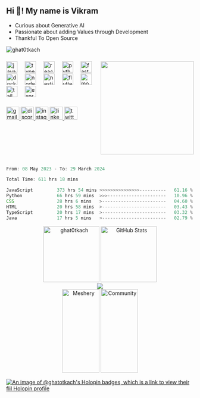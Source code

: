 <h2 align="left">Hi 👋! My name is Vikram</h2>


- Curious about Generative AI
- Passionate about adding Values through Development
- Thankful To Open Source

<p align="left"> <img src="https://komarev.com/ghpvc/?username=ghat0tkach&label=Profile%20views&color=0e75b6&style=flat" alt="ghat0tkach" /> </p>



###

<img align="right" width="250" src="https://media.giphy.com/media/4rzsojG8H8Ccg/giphy.gif"  />

###

<div align="left">
  <img src="https://skillicons.dev/icons?i=js" height="30" alt="javascript logo"  />
  <img width="12" />
  <img src="https://skillicons.dev/icons?i=ts" height="30" alt="typescript logo"  />
  <img width="12" />
  <img src="https://skillicons.dev/icons?i=react" height="30" alt="react logo"  />
  <img width="12" />
  <img src="https://skillicons.dev/icons?i=py" height="30" alt="python logo"  />
  <img width="12" />
  <img src="https://skillicons.dev/icons?i=fastapi" height="30" alt="fastapi logo"  />
  <img width="12" />
  <img src="https://skillicons.dev/icons?i=docker" height="30" alt="docker logo"  />
  <img width="12" />
  <img src="https://skillicons.dev/icons?i=nodejs" height="30" alt="nodejs logo"  />
  <img width="12" />
  <img src="https://skillicons.dev/icons?i=nextjs" height="30" alt="nextjs logo"  />
  <img width="12" />
  <img src="https://skillicons.dev/icons?i=flutter" height="30" alt="flutter logo"  />
  <img width="12" />
  <img src="https://skillicons.dev/icons?i=mongodb" height="30" alt="mongodb logo"  />
  <img width="12" />
  <img src="https://skillicons.dev/icons?i=tailwind" height="30" alt="tailwindcss logo"  />
  <img width="12" />
  <img src="https://skillicons.dev/icons?i=express" height="30" alt="express logo"  />
</div>

###

<div align="left">
<a href="mailto:awesomevikram3@gmail.com">
    <img src="https://img.shields.io/static/v1?message=Gmail&logo=gmail&label=&color=D14836&logoColor=white&labelColor=&style=for-the-badge" height="35" alt="gmail logo" />
</a>
<a href="https://discord.com/">
    <img src="https://img.shields.io/static/v1?message=Discord&logo=discord&label=&color=7289DA&logoColor=white&labelColor=&style=for-the-badge" height="35" alt="discord logo" />
</a>
<a href="https://www.instagram.com/ghat0tkach">
    <img src="https://img.shields.io/static/v1?message=Instagram&logo=instagram&label=&color=E4405F&logoColor=white&labelColor=&style=for-the-badge" height="35" alt="instagram logo" />
</a>
<a href="https://www.linkedin.com/in/vikram1612">
    <img src="https://img.shields.io/static/v1?message=LinkedIn&logo=linkedin&label=&color=0077B5&logoColor=white&labelColor=&style=for-the-badge" height="35" alt="linkedin logo" />
</a>
<a href="https://twitter.com/sarcasvik">
    <img src="https://img.shields.io/static/v1?message=Twitter&logo=twitter&label=&color=1DA1F2&logoColor=white&labelColor=&style=for-the-badge" height="35" alt="twitter logo" />
</a>

</div>

###

<br>
<br>
<br>
<br>
<br>

<!--START_SECTION:waka-->

```javascript
From: 08 May 2023 - To: 29 March 2024

Total Time: 611 hrs 18 mins

JavaScript         373 hrs 54 mins >>>>>>>>>>>>>>>----------   61.16 %
Python             66 hrs 59 mins  >>>----------------------   10.96 %
CSS                28 hrs 6 mins   >------------------------   04.60 %
HTML               20 hrs 58 mins  >------------------------   03.43 %
TypeScript         20 hrs 17 mins  >------------------------   03.32 %
Java               17 hrs 5 mins   >------------------------   02.79 %
```

<!--END_SECTION:waka-->
<div align="center" style=" marginTop:10px; marginBottom:50px">
    <img style="height: 150px; display: inline-block; widht:100px" src="https://github-readme-streak-stats.herokuapp.com/?user=ghat0tkach&theme=dracula" alt="ghat0tkach" />
    <img style="height: 150px; display: inline-block;" src="http://github-profile-summary-cards.vercel.app/api/cards/stats?username=ghat0tkach&theme=dark" alt="GitHub Stats" />
</div>
<div align="center"  >
   <img align="center" src="https://github-readme-activity-graph.vercel.app/graph?username=ghat0tkach&theme=react-dark"/>
   <div align="center"><a href= "https://meshery.layer5.io/user/b0442e44-1d89-410e-a51b-8dc2b9e0c92e?tab=badges"><img width="100px" height="224px" src = "https://badges.layer5.io/assets/badges/meshery/meshery.svg" alt = "Meshery" /></a >
<a href= "https://meshery.layer5.io/user/b0442e44-1d89-410e-a51b-8dc2b9e0c92e?tab=badges"><img width="100px" height="224px" src = "https://badges.layer5.io/assets/badges/community/community.svg" alt = "Community" /></a >
</div>
   
</div>
  


[![An image of @ghatotkach's Holopin badges, which is a link to view their flil Holopin profile](https://holopin.me/ghatotkach)](https://holopin.io/@ghatotkach)










